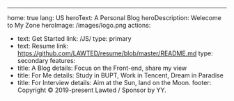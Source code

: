 ---
home: true
lang: US
heroText: A  Personal Blog
heroDescription: Welecome to My Zone
heroImage: /images/logo.png
actions:
  - text: Get Started
    link: /JS/
    type: primary
  - text: Resume
    link: https://github.com/LAWTED/resume/blob/master/README.md
    type: secondary
features:
- title: A Blog
  details: Focus on the Front-end, share my view
- title: For Me
  details: Study in BUPT, Work in Tencent, Dream in Paradise
- title: For Interview
  details: Aim at the Sun, land on the Moon.
footer: Copyright © 2019-present Lawted / Sponsor by YY.